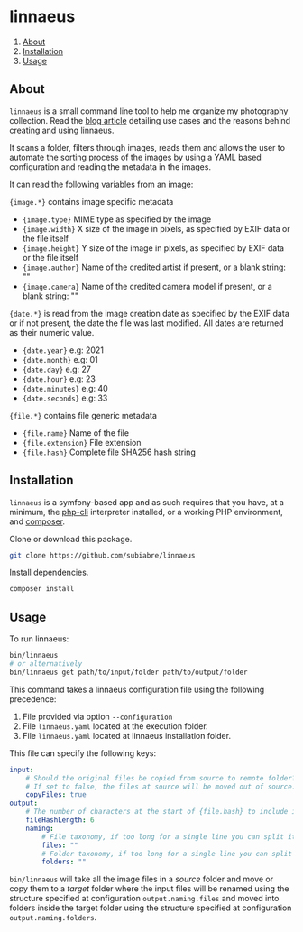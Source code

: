 # linnaeus
1. [About](#About)
2. [Installation](#Installation)
3. [Usage](#Usage)

## About
`linnaeus` is a small command line tool to help me organize my photography collection. Read the [blog article](https://www.subiabre.xyz/2021/11/09/a-console-app-to-catalog-photo-files-large-libraries/) detailing use cases and the reasons behind creating and using linnaeus.

It scans a folder, filters through images, reads them and allows the user to automate the sorting process of the images by using a YAML based configuration and reading the metadata in the images.

It can read the following variables from an image:

`{image.*}` contains image specific metadata
- `{image.type}` MIME type as specified by the image
- `{image.width}` X size of the image in pixels, as specified by EXIF data or the file itself
- `{image.height}` Y size of the image in pixels, as specified by EXIF data or the file itself
- `{image.author}` Name of the credited artist if present, or a blank string: ""
- `{image.camera}` Name of the credited camera model if present, or a blank string: ""

`{date.*}` is read from the image creation date as specified by the EXIF data or if not present, the date the file was last modified. All dates are returned as their numeric value.
- `{date.year}` e.g: 2021
- `{date.month}` e.g: 01
- `{date.day}` e.g: 27
- `{date.hour}` e.g: 23
- `{date.minutes}` e.g: 40
- `{date.seconds}` e.g: 33

`{file.*}` contains file generic metadata
- `{file.name}` Name of the file
- `{file.extension}` File extension
- `{file.hash}` Complete file SHA256 hash string

## Installation
`linnaeus` is a symfony-based app and as such requires that you have, at a minimum, the [php-cli](http://www.php-cli.com/) interpreter installed, or a working PHP environment, and [composer](https://getcomposer.org/).

Clone or download this package.
```sh
git clone https://github.com/subiabre/linnaeus
```

Install dependencies.
```sh
composer install
```


## Usage
To run linnaeus: 

```bash
bin/linnaeus
# or alternatively
bin/linnaeus get path/to/input/folder path/to/output/folder
```
This command takes a linnaeus configuration file using the following precedence:

1. File provided via option `--configuration`
2. File `linnaeus.yaml` located at the execution folder.
3. File `linnaeus.yaml` located at linnaeus installation folder.

This file can specify the following keys:
```yaml
input:
    # Should the original files be copied from source to remote folder?
    # If set to false, the files at source will be moved out of source.
    copyFiles: true
output:
    # The number of characters at the start of {file.hash} to include in the final filename
    fileHashLength: 6
    naming:
        # File taxonomy, if too long for a single line you can split it in an array
        files: ""
        # Folder taxonomy, if too long for a single line you can split it in an array
        folders: ""
```

`bin/linnaeus` will take all the image files in a *source* folder and move or copy them to a *target* folder where the input files will be renamed using the structure specified at configuration `output.naming.files` and moved into folders inside the target folder using the structure specified at configuration `output.naming.folders`.

